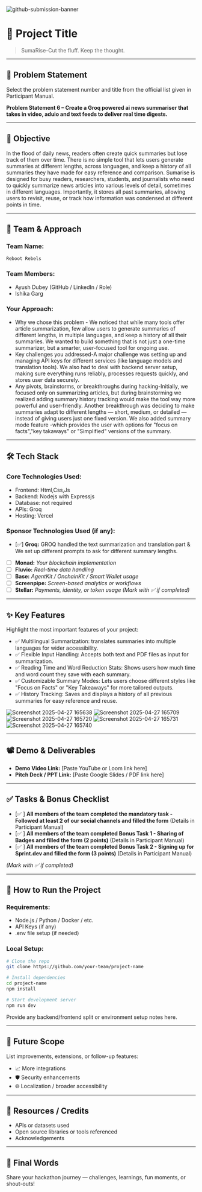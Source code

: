 ![github-submission-banner](https://github.com/user-attachments/assets/a1493b84-e4e2-456e-a791-ce35ee2bcf2f)
 
 # 🚀 Project Title
 
 > SumaRise-Cut the fluff. Keep the thought.
 
 ---
 
 ## 📌 Problem Statement
 
 Select the problem statement number and title from the official list given in Participant Manual.
 
  
 **Problem Statement 6 – Create a Groq powered ai news summariser that takes in video, aduio and text feeds to deliver real time digests.**
 
 ---
 
 ## 🎯 Objective
 In the flood of daily news, readers often create quick summaries but lose track of them over time. 
 There is no simple tool that lets users generate summaries at different lengths, across languages, 
 and keep a history of all summaries they have made for easy reference and comparison.
 Sumarise is designed for busy readers, researchers, students, and journalists who need to quickly 
 summarize news articles into various levels of detail, sometimes in different languages. 
 Importantly, it stores all past summaries, allowing users to revisit, reuse, or track how information 
 was condensed at different points in time.
 
 ---
 
 ## 🧠 Team & Approach
 
 ### Team Name:  
 `Reboot Rebels`
 
 ### Team Members:  
 - Ayush Dubey (GitHub / LinkedIn / Role)  
 - Ishika Garg    
 
 ### Your Approach:  
 - Why we chose this problem - We noticed that while many tools offer article summarization, few allow users to generate summaries of different lengths,
   in multiple languages, and keep a history of all their summaries. We wanted to build something that is not just a one-time summarizer, but a smarter,
   user-focused tool for ongoing use. 
 - Key challenges you addressed-A major challenge was setting up and managing API keys for different services (like language models and translation tools).
   We also had to deal with backend server setup, making sure everything runs reliably, processes requests quickly, and stores user data securely.  
 - Any pivots, brainstorms, or breakthroughs during hacking-Initially, we focused only on summarizing articles, but during brainstorming we realized
   adding summary history tracking would make the tool way more powerful and user-friendly. Another breakthrough was deciding to make summaries adapt to
   different lengths — short, medium, or detailed — instead of giving users just one fixed version. We also added summary mode feature -which provides the user with
   options for "focus on facts","key takaways" or "Simplified" versions of the summary. 
 
 ---
 
 ## 🛠️ Tech Stack
 
 ### Core Technologies Used:
 - Frontend: Html,Css,Js
 - Backend: Nodejs with Expressjs
 - Database: not required
 - APIs: Groq
 - Hosting: Vercel
 
 ### Sponsor Technologies Used (if any):
 - [✅] **Groq:** GROQ handled the text summarization and translation part & We set up different prompts to ask for different summary lengths.
 - [ ] **Monad:** _Your blockchain implementation_  
 - [ ] **Fluvio:** _Real-time data handling_  
 - [ ] **Base:** _AgentKit / OnchainKit / Smart Wallet usage_  
 - [ ] **Screenpipe:** _Screen-based analytics or workflows_  
 - [ ] **Stellar:** _Payments, identity, or token usage_
 *(Mark with ✅ if completed)*
 ---
 
 ## ✨ Key Features
 
 Highlight the most important features of your project:
 
 - ✅ Multilingual Summarization: translates summaries into multiple languages for wider accessibility.  
 - ✅ Flexible Input Handling: Accepts both text and PDF files as input for summarization.  
 - ✅ Reading Time and Word Reduction Stats: Shows users how much time and word count they save with each summary.
 - ✅ Customizable Summary Modes: Lets users choose different styles like "Focus on Facts" or "Key Takeaways" for more tailored outputs.
 - ✅ History Tracking: Saves and displays a history of all previous summaries for easy reference and reuse.  
 
 ![Screenshot 2025-04-27 165638](https://github.com/user-attachments/assets/fb23e238-e4d9-4654-b24d-2a923a3955da)
 ![Screenshot 2025-04-27 165709](https://github.com/user-attachments/assets/30a07981-ec69-49b5-a4ea-2bc085bc0e04)
 ![Screenshot 2025-04-27 165720](https://github.com/user-attachments/assets/039e8d22-e254-4eaa-9448-2f482f6a4427)
 ![Screenshot 2025-04-27 165731](https://github.com/user-attachments/assets/6a601423-9adc-4595-8330-aded79bb9736)
 ![Screenshot 2025-04-27 165740](https://github.com/user-attachments/assets/e6765551-4151-4f02-a3ff-f767d5c50409)


 
 ---
 
 ## 📽️ Demo & Deliverables
 
 - **Demo Video Link:** [Paste YouTube or Loom link here]  
 - **Pitch Deck / PPT Link:** [Paste Google Slides / PDF link here]  
 
 ---
 
 ## ✅ Tasks & Bonus Checklist
 
 - [✅ ] **All members of the team completed the mandatory task - Followed at least 2 of our social channels and filled the form** (Details in Participant Manual)  
 - [✅ ] **All members of the team completed Bonus Task 1 - Sharing of Badges and filled the form (2 points)**  (Details in Participant Manual)
 - [✅ ] **All members of the team completed Bonus Task 2 - Signing up for Sprint.dev and filled the form (3 points)**  (Details in Participant Manual)
 
 *(Mark with ✅ if completed)*
 
 ---
 
 ## 🧪 How to Run the Project
 
 ### Requirements:
 - Node.js / Python / Docker / etc.
 - API Keys (if any)
 - .env file setup (if needed)
 
 ### Local Setup:
 ```bash
 # Clone the repo
 git clone https://github.com/your-team/project-name
 
 # Install dependencies
 cd project-name
 npm install
 
 # Start development server
 npm run dev
 ```
 
 Provide any backend/frontend split or environment setup notes here.
 
 ---
 
 ## 🧬 Future Scope
 
 List improvements, extensions, or follow-up features:
 
 - 📈 More integrations  
 - 🛡️ Security enhancements  
 - 🌐 Localization / broader accessibility  
 
 ---
 
 ## 📎 Resources / Credits
 
 - APIs or datasets used  
 - Open source libraries or tools referenced  
 - Acknowledgements  
 
 ---
 
 ## 🏁 Final Words
 
 Share your hackathon journey — challenges, learnings, fun moments, or shout-outs!
